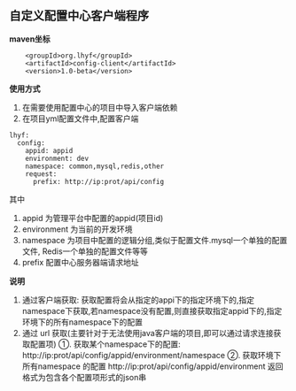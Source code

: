 ## 自定义配置中心客户端程序

**maven坐标**

```
    <groupId>org.lhyf</groupId>
    <artifactId>config-client</artifactId>
    <version>1.0-beta</version>
```


**使用方式**

1. 在需要使用配置中心的项目中导入客户端依赖
2. 在项目yml配置文件中,配置客户端
```$xslt
lhyf:
  config:
    appid: appid
    environment: dev
    namespace: common,mysql,redis,other
    request:
      prefix: http://ip:prot/api/config

```

其中
1. appid 为管理平台中配置的appid(项目id)
2. environment 为当前的开发环境
3. namespace 为项目中配置的逻辑分组,类似于配置文件.mysql一个单独的配置文件,
Redis一个单独的配置文件等等
4. prefix 配置中心服务器端请求地址

**说明**
1. 通过客户端获取: 获取配置将会从指定的appi下的指定环境下的,指定namespace下获取,若namespace没有配置,则直接获取指定appid下的,指定环境下的所有namespace下的配置
2. 通过 url 获取(主要针对于无法使用java客户端的项目,即可以通过请求连接获取配置项)
 ①. 获取某个namespace下的配置: http://ip:prot/api/config/appid/environment/namespace
 ②. 获取环境下所有namespace 的配置 http://ip:prot/api/config/appid/environment
返回格式为包含各个配置项形式的json串